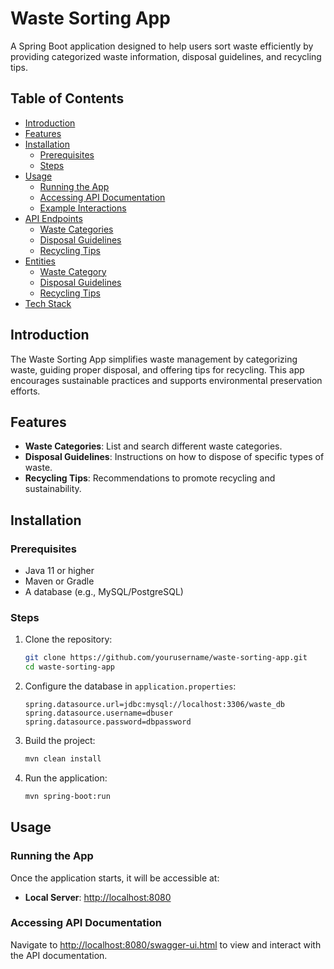 # Waste Sorting App

A Spring Boot application designed to help users sort waste efficiently by providing categorized waste information, disposal guidelines, and recycling tips.

## Table of Contents
- [Introduction](#introduction)
- [Features](#features)
- [Installation](#installation)
  - [Prerequisites](#prerequisites)
  - [Steps](#steps)
- [Usage](#usage)
  - [Running the App](#running-the-app)
  - [Accessing API Documentation](#accessing-api-documentation)
  - [Example Interactions](#example-interactions)
- [API Endpoints](#api-endpoints)
  - [Waste Categories](#waste-categories)
  - [Disposal Guidelines](#disposal-guidelines)
  - [Recycling Tips](#recycling-tips)
- [Entities](#entities)
  - [Waste Category](#waste-category)
  - [Disposal Guidelines](#disposal-guidelines)
  - [Recycling Tips](#recycling-tips)
- [Tech Stack](#tech-stack)

## Introduction

The Waste Sorting App simplifies waste management by categorizing waste, guiding proper disposal, and offering tips for recycling. This app encourages sustainable practices and supports environmental preservation efforts.

## Features

- **Waste Categories**: List and search different waste categories.
- **Disposal Guidelines**: Instructions on how to dispose of specific types of waste.
- **Recycling Tips**: Recommendations to promote recycling and sustainability.

## Installation

### Prerequisites

- Java 11 or higher
- Maven or Gradle
- A database (e.g., MySQL/PostgreSQL)

### Steps

1. Clone the repository:

    ```bash
    git clone https://github.com/yourusername/waste-sorting-app.git
    cd waste-sorting-app
    ```

2. Configure the database in `application.properties`:

    ```properties
    spring.datasource.url=jdbc:mysql://localhost:3306/waste_db
    spring.datasource.username=dbuser
    spring.datasource.password=dbpassword
    ```

3. Build the project:

    ```bash
    mvn clean install
    ```

4. Run the application:

    ```bash
    mvn spring-boot:run
    ```

## Usage

### Running the App

Once the application starts, it will be accessible at:

- **Local Server**: [http://localhost:8080](http://localhost:8080)

### Accessing API Documentation

Navigate to [http://localhost:8080/swagger-ui.html](http://localhost:8080/swagger-ui.html) to view and interact with the API documentation.


